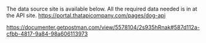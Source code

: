 The data source site is available below. All the required data needed is in at the API site.
https://portal.thatapicompany.com/pages/dog-api

https://documenter.getpostman.com/view/5578104/2s935hRnak#587d112a-cfbb-4817-9a84-98a606113973
